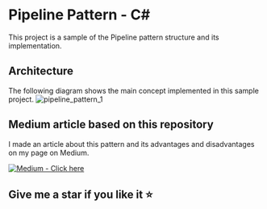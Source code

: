 # Pipeline Pattern - C#

This project is a sample of the Pipeline pattern structure and its implementation.

## Architecture ##

The following diagram shows the main concept implemented in this sample project.
![pipeline_pattern_1](https://github.com/martinstm/pipeline-pattern/assets/33236928/bf2a8100-7b4d-403f-9d89-6cea670a52b0)


## Medium article based on this repository
I made an article about this pattern and its advantages and disadvantages on my page on Medium. 

[![Medium -  Click here](https://img.shields.io/badge/Medium-_Click_here-2ea44f?logo=medium)](https://medium.com/@martinstm/pipeline-pattern-c-e01e2dd7238c)

## Give me a star if you like it :star:
